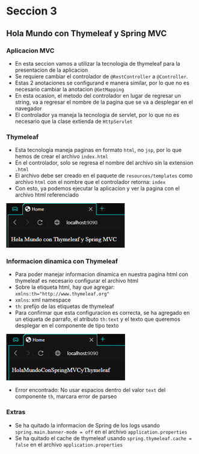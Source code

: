 # Seccion 3
## Hola Mundo con Thymeleaf y Spring MVC

### Aplicacion MVC
- En esta seccion vamos a utilizar la tecnologia de thymeleaf para la presentacion de la aplicacion
- Se requiere cambiar el controlador de `@RestController` a `@Controller`.
- Estas 2 anotaciones se configurand e manera similar, por lo que no es necesario cambiar la anotacion `@GetMapping`
- En esta ocasion, el metodo del controlador en lugar de regresar un string, va a regresar el nombre de la pagina que se va a desplegar en el navegador
- El controlador ya maneja la tecnologia de servlet, por lo que no es necesario que la clase extienda de `HttpServlet`

### Thymeleaf
- Esta tecnologia maneja paginas en formato `html`, no `jsp`, por lo que hemos de crear el archivo `index.html`
- En el controlador, solo se regresa el nombre del archivo sin la extension `.html`
- El archivo debe ser creado en el paquete de `resources/templates` como archivo `html` con el nombre que el controlador retorna: `index`
- Con esto, ya podemos ejecutar la aplicacion y ver la pagina con el archivo html referenciado

![img.png](img.png)

### Informacion dinamica con Thymeleaf
- Para poder manejar informacion dinamica en nuestra pagina html con thymeleaf es necesario configurar el archivo html
- Sobre la etiqueta html, hay que agregar: `xmlns:th="http://www.thymeleaf.org"`
- `xmlns`: xml namespace
- `th`: prefijo de las etiquetas de thymeleaf 
- Para confirmar que esta configuracion es correcta, se ha agregado en un etiqueta de parrafo, el atributo `th:text` y el texto que queremos desplegar en el componente de tipo texto

![img_1.png](img_1.png)

- Error encontrado: No usar espacios dentro del valor `text` del componente `th`, marcara error de parseo

### Extras
- Se ha quitado la informacion de Spring de los logs usando `spring.main.banner-mode = off` en el archivo `application.properties`
- Se ha quitado el cache de thymeleaf usando `spring.thymeleaf.cache = false` en el archivo `application.properties`